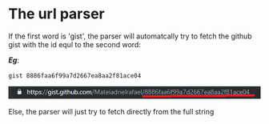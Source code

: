 # The url parser

If the first word is 'gist', the parser will automatcally try to fetch the github gist with the id equl to the second word:

**_Eg_**:

```
gist 8886faa6f99a7d2667ea8aa2f81ace04
```

![example of a gist id](./assets/gist_url.png)

Else, the parser will just try to fetch directly from the full string
